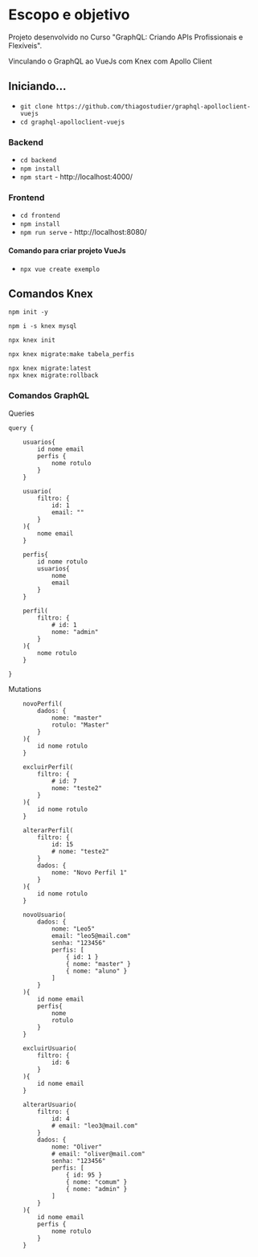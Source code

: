# Escopo e objetivo

Projeto desenvolvido no Curso "GraphQL: Criando APIs Profissionais e Flexíveis".

Vinculando o GraphQL ao VueJs com Knex com Apollo Client

## Iniciando...

- `git clone https://github.com/thiagostudier/graphql-apolloclient-vuejs`
- `cd graphql-apolloclient-vuejs`

### Backend

- `cd backend`
- `npm install`
- `npm start` - http://localhost:4000/

### Frontend

- `cd frontend`
- `npm install`
- `npm run serve` - http://localhost:8080/

#### Comando para criar projeto VueJs

- `npx vue create exemplo`

## Comandos Knex

```
npm init -y

npm i -s knex mysql

npx knex init

npx knex migrate:make tabela_perfis

npx knex migrate:latest
npx knex migrate:rollback
```

### Comandos GraphQL

Queries

```
query {
  
    usuarios{
        id nome email
        perfis {
            nome rotulo
        }
    }
    
    usuario(
        filtro: {
            id: 1
            email: ""
        }
    ){
        nome email
    }

    perfis{
        id nome rotulo
        usuarios{
            nome
            email
        }
    }
  
    perfil(
        filtro: {
            # id: 1
            nome: "admin"
        }
    ){
        nome rotulo
    }
  
}
```
Mutations

```
    novoPerfil(
        dados: {
            nome: "master"
            rotulo: "Master"
        }
    ){
        id nome rotulo
    }
  
    excluirPerfil(
        filtro: {
            # id: 7
            nome: "teste2"
        }
    ){
        id nome rotulo
    }
  
	alterarPerfil(
        filtro: {
            id: 15
            # nome: "teste2"
        }
        dados: {
            nome: "Novo Perfil 1"
        }
    ){
        id nome rotulo
	}
```

```
    novoUsuario(
        dados: {
            nome: "Leo5"
            email: "leo5@mail.com"
            senha: "123456"
            perfis: [
                { id: 1 }
                { nome: "master" }
                { nome: "aluno" }
            ]
        }
    ){
        id nome email
        perfis{
            nome
            rotulo
        }
    }
  
    excluirUsuario(
        filtro: {
            id: 6
        }
    ){
        id nome email 
    }
  
    alterarUsuario(
        filtro: {
            id: 4
            # email: "leo3@mail.com"
		}
        dados: {
            nome: "Oliver"
            # email: "oliver@mail.com"
            senha: "123456"
            perfis: [
                { id: 95 }
                { nome: "comum" }
                { nome: "admin" }
            ]
        }
    ){
        id nome email
        perfis {
            nome rotulo
        }
    }
```


